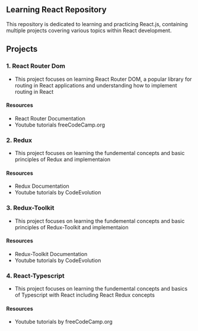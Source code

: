 
## Learning React Repository

This repository is dedicated to learning and practicing React.js, containing multiple projects covering various topics within React development.


## Projects

### 1. React Router Dom
    
- This project focuses on learning React Router DOM, a popular library for routing in React applications and understanding how to implement routing in React

#### Resources

-  React Router Documentation
-  Youtube tutorials freeCodeCamp.org

### 2. Redux

- This project focuses on learning the fundemental concepts and basic principles of Redux and implementaion 

#### Resources

-  Redux Documentation
-  Youtube tutorials by CodeEvolution

 ### 3. Redux-Toolkit

- This project focuses on learning the fundemental concepts and basic principles of Redux-Toolkit and implementaion 

#### Resources

-  Redux-Toolkit Documentation
-  Youtube tutorials by CodeEvolution
  
  ### 4. React-Typescript

- This project focuses on learning the fundemental concepts and basics of Typescript with React including React Redux concepts 

#### Resources

-  Youtube tutorials by freeCodeCamp.org
  
